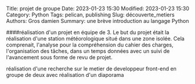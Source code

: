 Title: projet de groupe
Date: 2023-01-23 15:30
Modified: 2023-01-23 15:30
Category: Python
Tags: pelican, publishing
Slug: découverte_metiers
Authors: Gros damien
Summary: une brève introduction au langage Python

                    
####réalisation d'un projet en équipe de 3.
Le but du projet était la réalisation d'une station météorologique situé dans une zone isolée.
Cela comprenait, l'analyse pour la compréhension du cahier des charges, l'organisation des tâches, dans un temps données avec un suivi de l'avancement sous forme de revu de projet.

réalisation d'une recherche sur le metier de developpeur front-end en groupe de deux avec réalisation d'un diaporama
